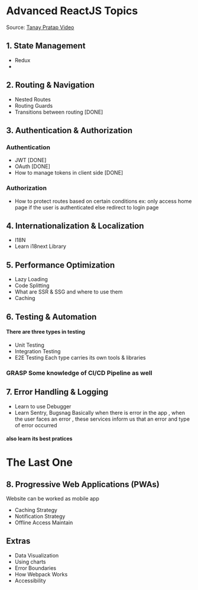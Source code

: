 # Advanced ReactJS Topics

Source: [Tanay Pratap Video](https://www.youtube.com/watch?v=pfV3fOyOG5Y&ab_channel=TanayPratap)


## 1. State Management

+ Redux
+ 

## 2. Routing & Navigation

- Nested Routes
- Routing Guards
- Transitions between routing [DONE]

## 3. Authentication & Authorization

###  Authentication
- JWT [DONE]
- OAuth [DONE]
- How to manage tokens in client side [DONE]

### Authorization
- How to protect routes based on certain conditions ex: only access home page if the user is authenticated else redirect to login page

## 4. Internationalization & Localization
- I18N
- Learn i18next Library


## 5. Performance Optimization
- Lazy Loading
- Code Splitting
-  What are SSR & SSG and where to use them
- Caching

## 6. Testing & Automation

#### There are three types in testing
- Unit Testing
- Integration Testing
- E2E Testing
Each type carries its own tools & libraries
###  GRASP Some knowledge of CI/CD Pipeline as well


## 7. Error Handling & Logging
- Learn to use Debugger
-  Learn Sentry, Bugsnag
Basically when there is error in the app , when the user faces an error , these services inform us that an error and type of error occurred

#### also learn its best pratices 


# The Last One
## 8. Progressive Web Applications (PWAs)
 Website can be worked as mobile app
 - Caching Strategy
 -  Notification Strategy
 -  Offline Access Maintain
 
 ## Extras
-  Data Visualization
 -  Using charts 
 - Error Boundaries
 -   How Webpack Works
 - Accessibility
